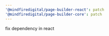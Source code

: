 ```yaml
---
'@mindfiredigital/page-builder-react': patch
'@mindfiredigital/page-builder-core': patch
---
```


fix dependency in react
